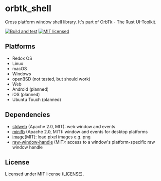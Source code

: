 # orbtk_shell

Cross platform window shell library. It's part of [OrbTk](https://gitlab.redox-os.org/redox-os/orbtk) - The Rust UI-Toolkit.

[![Build and test](https://github.com/redox-os/orbtk/workflows/build/badge.svg)](https://github.com/redox-os/orbtk/actions)
[![MIT licensed](https://img.shields.io/badge/license-MIT-blue.svg)](../../LICENSE)

## Platforms

* Redox OS
* Linux
* macOS
* Windows
* openBSD (not tested, but should work)
* Web
* Android (planned)
* iOS (planned)
* Ubuntu Touch (planned)

## Dependencies

* [stdweb](https://github.com/koute/stdweb) (Apache 2.0, MIT): web window and events
* [minifb](https://github.com/emoon/rust_minifb) (Apache 2.0, MIT): window and events for desktop platforms
* [image](https://github.com/image-rs/image)(MIT): load pixel images e.g. png
* [raw-window-handle](https://github.com/rust-windowing/raw-window-handle) (MIT): access to a window's platform-specific raw window handle

## License

Licensed under MIT license ([LICENSE](../../LICENSE)).